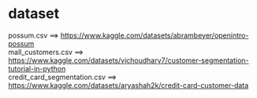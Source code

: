 # dataset

 possum.csv ==> https://www.kaggle.com/datasets/abrambeyer/openintro-possum   
 mall_customers.csv ==> https://www.kaggle.com/datasets/vjchoudhary7/customer-segmentation-tutorial-in-python  
 credit_card_segmentation.csv ==> https://www.kaggle.com/datasets/aryashah2k/credit-card-customer-data

